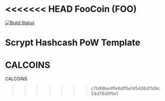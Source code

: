 <<<<<<< HEAD
FooCoin (FOO)
===========

[![Build Status](https://travis-ci.org/RazorLove/foocoin.png?branch=master)](https://travis-ci.org/RazorLove/foocoin)


Scrypt Hashcash PoW Template
=======
CALCOINS
========

CALCOINS 
>>>>>>> c7b88be4ffe6dff5e145406d11d9c54d78d9f9e1
